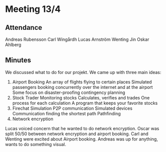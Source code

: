 # Meeting 13/4

## Attendance
Andreas Rubensson
Carl Wingårdh
Lucas Arnström
Wenting Jin
Oskar Ahlberg

## Minutes

We discussed what to do for our projekt.
We came up with three main ideas:

 1. Airport Booking
      An array of flights flying to certain places
      Simulated passengers booking concurrently over the internet and at the airport
      Some focus on disaster-proofing contingency planning
 2. Stock Trader
      Monitoring stocks
      Calculates, verifies and trades
      One process for each calculation
      A program that keeps your favorite stocks
 3. Firechat Simulation
      P2P communication
      Simulated devices
      Communication finding the shortest path
      Pathfinding 
 4. Network encryption

Lucas voiced concern that he wanted to do network encryption. 
Oscar was split 50/50 between network encryption and airport booking.
Carl and Wenting were excited about Airport booking.
Andreas was up for anything, wants to do something visual. 

